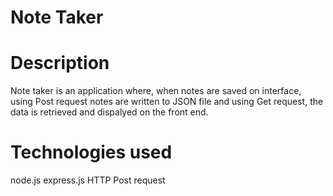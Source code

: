# Note Taker

# Description
Note taker is an application where, when notes are saved on interface, using Post request notes are written to JSON file and using Get request, the data is retrieved and dispalyed on the front end.

# Technologies used
node.js
express.js
HTTP Post request
